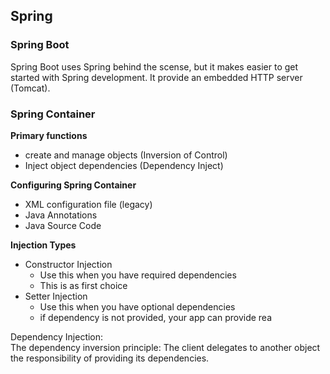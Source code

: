 ## Spring 

### Spring Boot
Spring Boot uses Spring behind the scense, but it makes easier to get started with Spring development. 
It provide an embedded HTTP server (Tomcat).

### Spring Container
**Primary functions**
- create and manage objects (Inversion of Control)
- Inject object dependencies (Dependency Inject)

**Configuring Spring Container**
- XML configuration file (legacy)
- Java Annotations
- Java Source Code

**Injection Types**
- Constructor Injection
  - Use this when you have required dependencies
  - This is as first choice
- Setter Injection
  - Use this when you have optional dependencies
  - if dependency is not provided, your app can provide rea



Dependency Injection: <br>
The dependency inversion principle: The client delegates to another object the responsibility of providing its dependencies.
